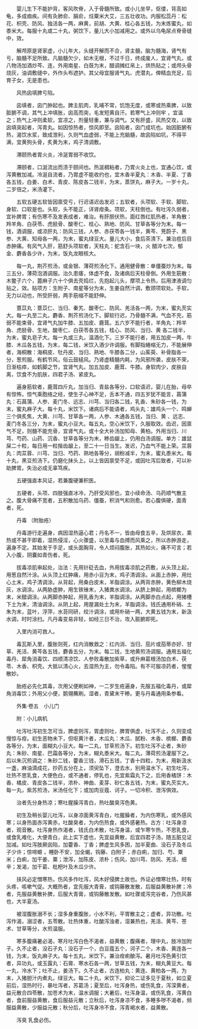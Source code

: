 <!-- { "loadSidebar": true } -->
　　婴儿生下不能护背，客风吹脊，入于骨髓所致。或小儿坐早，伛偻，背高如龟，多成痼疾。间有灸肺俞、膈俞，炷粟米大艾，三五壮收功。内服松蕊丹：松花、枳壳、防风、独活各一两，麻黄，前胡、大黄、桂心各五钱，为末炼蜜丸，如黍米大。每服十丸或二十丸，粥饮下，量儿大小加减用之。或外以乌龟尿点脊骨缝中，效。

　　解颅原是肾家虚，小儿年大，头缝开解而不合，肾主髓，脑为髓海，肾气有亏，脑髓不足所致。凡脑髓欠少，如木无根，不过千日，终成废人，宜肾气丸，或八物汤加酒炒芩、连，外用南星、白蔹为末，醋调摊红帛上，烘热贴之；或颅头骨烧灰，油调敷缝中，外作头布遮护。其父母宜服肾气丸、虎潜丸，俾精血充足，后育子女，无是患也。

　　风热囟填脾亏陷。

　　囟填者，囟门肿起也。脾主肌肉，乳哺不常，饥饱无度，或寒或热乘脾，以致脏腑不调，其气上冲填胀，囟高而突，毛发短黄自汗。若寒气上冲则牢 ，宜温之；热气上冲则柔软，宜凉之，剂量轻重，兼与调气。又有肝盛，风热交攻，以致囟填突起者，泻青丸。如因惊热者，惊风即至。囟陷者，囟门成坑也。始因脏腑有热，渴饮水浆，致成泄利，久则气血虚弱，不能上充脑髓，故囟陷如坑，不得平满，宜黄狗头骨，炙黄为末，鸡子清调敷。

　　滞颐热者胃火炎，冷涎胃弱不收饮。

　　滞颐者，口涎流出而渍于颐间也。热涎稠粘者，乃胃火炎上也，宜通心饮，或泻黄散加减。冷涎自流者，乃胃虚不能收约也，宜木香半夏丸：木香、半夏、丁香各五钱，白姜、白术、青皮、陈皮各二钱半，为末，蒸饼丸，麻子大。一岁十丸，二岁倍之，米汤灌下。

　　五软五硬五软皆因禀受亏，行迟语迟齿发迟；五软者，头项软、手软、脚软、身软、口软是也。头软，头不能正，详肾疳条。项软，天柱倒也。有吐泻久弱者，宜补脾胃；有伤寒不及发表成者，难治。有肝胆伏热，面红唇红肌热者，羊角散：羚羊角、白茯苓、虎胫骨、酸枣仁、桂心、熟地、防风、甘草各等分为末。每一钱，酒调服，或凉肝丸：防风三钱，人参、赤茯苓各一钱半，黄芩、茺蔚子、黑参、大黄、知母各一两，为末，蜜丸绿豆大。量儿大小，食后茶清下。兼治痘后目赤肿痛。有风气入肝，筋舒头项软者，天柱丸：蛇含石一块，火 醋淬七次，郁金、麝香各少许，为末，饭丸龙眼核大。

　　每一丸，荆芥煎汤，或金银、薄荷煎汤化下。通用健骨散：单僵蚕炒为末。每三五分，薄荷泡酒调服。治久患痿，体虚不食，及诸病后天柱骨倒。外用生筋散：木鳖子六个，蓖麻子六十个俱去壳捣烂，先抱起儿头，摩项上令热，后用津液调匀贴之，效。贴项方：生附子、南星等分为末，生姜自然汁调，敷颈项软处。手软，无力以动也，所受肝弱，两手筋缩不能舒伸。

　　薏苡丸：薏苡仁、当归、秦艽、酸枣仁、防风、羌活各一两，为末，蜜丸芡实大。每一丸至二丸，麝香、荆芥煎汤化下。脚软行迟，乃骨髓不满，气血不充，筋弱不能束骨，宜肾气丸加牛膝、五加皮、鹿茸。五六岁不能行者，羊角丸：羚羊角、虎胫骨、生地，酸枣仁、白茯苓各五钱，桂心、防风、当归、黄 各二钱半，为末，蜜丸皂子大。每一丸或三丸，温酒化下。三岁不能行者，用五加皮一两，牛膝、木瓜各五钱，为末，每二钱，米饮入酒少许调服。有脚指蜷缩无力，不能展伸者，海桐散：海桐皮、牡丹皮、当归、熟地、牛膝各二分，山茱萸、补骨脂各一分，葱煎服。有鹤节风，俗云鼓槌风。乃肾虚精髓内耗，为风邪所袭，皮肤不荣，日渐枯瘁，如鹤脚之节，宜肾气丸，加五加皮、鹿茸、牛膝。身软肉少，皮肤自离，饮食不为肌肤，四君子汤、紧皮丸。

　　遍身筋软者，鹿茸四斤丸，加当归、青盐各等分，口软语迟，婴儿在胎，母卒有惊怖，惊气乘胞络之经，使生子心神不足，舌本不通，四五岁犹不能言，菖蒲丸：石菖蒲、人参、麦门冬、远志、川芎、当归各二钱，乳香、朱砂各一钱，为末，蜜丸麻子大。每十丸，米饮下。诸病后不能语者，鸡头丸：雄鸡头一个、鸣蝉三个俱炙焦，大黄、川芎、甘草各一两，人参、木通各五钱，当归、黄 、远志、麦门冬各三分，为末，蜜丸小豆大。每五丸，空心米饮下，久服取效。齿迟，因禀气不足，则髓不能充骨，宜肾气丸，或十全大补汤加知母、黄柏。外用当归、川芎、芍药、山药、沉香、甘草各等分为末，糁齿龈上，仍用白汤调服。单方：雄鼠屎二十粒，每日用一粒揩齿龈上，至二十一日当生。发迟，乃血气不能上荣。苁蓉丸：肉苁蓉、川芎、当归、芍药、熟地各等分，胡粉减半，为末，蜜丸黍米大。每十丸，黑豆煎汤下。仍磨化抹头上。以上皆因禀受不足，或因吐泻后致者，可以补助脾胃。失治必成无辜笃疾。

　　五硬强直本风证，若兼腹硬兼积医。

　　五硬者，头项、四肢强直冰冷，乃肝受风邪也，宜小续命汤、乌药顺气散主之。腹大骨痛不宽者，五积散加乌药、僵蚕，积消气和则愈。若心腹俱硬，面青者，死。

　　丹毒 （附胎疮）

　　丹毒游行走遍身，病因湿热逼心君；丹名不一，皆由母食五辛，及烘尿衣，乘热或不甚干即着，湿热侵淫，心火骤盛，以至毒与血搏而风乘之，所以赤肿游走，遍身不定。其始发于手足，或头面胸背，令人烦闷腹胀，其热如火，痛不可言；若入小腹，阴囊如青伤者，死。

　　拔毒凉肌审起处，治法：先用针砭去血，外用拔毒凉肌之药敷，从头顶上起，用葱自然汁涂。从头顶上红肿痛，用赤小豆为末，鸡子清调涂。从面上赤肿，用灶心土末，鸡子清调涂。从背起，用桑白皮末，羊脂调涂。从两背赤肿，黄色柳木烧灰，水调涂。从两胁虚肿，用生铁锉末，入猪粪水调涂。从脐上肿起，用槟榔为末，米醋调涂。从两脚赤肿起，用乳香为末，羊脂调涂。从两脚赤白点起，用猪槽下土为末，清油调涂。从阴上起，用屋漏处土为末，羊脂调涂。钱氏通用朴硝、土朱为末，蓝叶，浮萍，水苔同研，绞汁调涂，或用朴硝一两，大黄五钱为末，新汲水调，时时涂扫。凡丹毒变易非轻，如经三日不治，攻入脏腑即死。

　　入里内消可救人。

　　毒瓦斯入里，腹胀则死，红内消散救之：红内消、当归、茄片或茄蒂亦好、甘草、羌活、黄芩各五钱，麝香五分，为末。每二钱，生地黄煎汤调服。通用五福化毒丹、犀角消毒饮、四顺清凉饮、人参败毒散加紫草，或升麻葛根汤加白术、茯苓、木香、枳壳。大抵以清心火，去湿热为主，勿令毒陷。有不可服凉药者，惺惺散妙。

　　胎疮必先化其毒，次用父便刷如神，一二岁生疮遍身，先服五福化毒丹，或犀角消毒饮；外用父小便，鹅翎蘸刷。湿者，青黛末干糁。更与丹毒通用条参看。

　　外集·卷五　小儿门

　　附：小儿病机

　　吐泻吐泻初生怎可当，脾虚则泻，胃虚则吐，脾胃俱虚，吐泻不止，久则变成慢惊与疳。初生恶物未下，但呕黄汁者，木瓜丸：木瓜、腻粉、木香、槟榔、麝香各等分，为末，面糊丸小豆大。每一二丸，甘草煎汤下。初生吐泻不止者，朱砂丸：朱砂、南星、巴霜各等分，为末，糊丸黍米大。每二丸，薄荷煎汤灌服下之。后以朱沉煎调之：朱砂二钱，藿香三钱，滑石五钱，丁香十四粒，为末，用新汲水一盏，麻油滴成花，抄药五分在上，须臾坠下，澄去水，别用温水下。初生吐泻，壮热不思乳食，大便色白，或不通者，停乳也，先宜紫霜丸下之，后用香橘饼：木香、橘皮、青皮各二钱半，浓朴、神曲、麦芽、砂仁各五钱，为末，蜜丸芡实大。每一丸，紫苏煎汤，米汤任化下；或加肉豆蔻、诃子。一切冷积、泄泻俱效。

　　治者先分身热凉；寒吐腥臊泻青白，热吐酸臭泻色黄。

　　初生及稍长婴儿吐泻，以身凉面黄泻青白，吐腥臊者，为内伤寒乳，或外感风寒；以身热面赤泻黄赤，吐酸臭者，为内伤热食，或外感暑热。古方：吐泻身凉者，观音散。吐泻身热作渴者，钱氏白术散，吐泻身温，或乍寒乍热，不思乳食，或食乳难化，大便青白，此上实下虚也，先宜益黄散，后宜四君子汤，随五脏见证加减。如吐泻肢厥囟陷，加藿香、丁香；脾虚生风多困，加半夏曲、没石子及冬瓜子少许；惊啼螈 ，睡卧不安，加全蝎，钩藤、白附子；赤白痢，加归、芍、粟米；白痢，加干姜、粟；泄泻，加陈皮、浓朴；伤风，加川芎、防风、羌活、细辛；发渴，加干葛、枇杷叶及木瓜少许。

　　挟风必定憎寒热，伤风多作吐泻，风木好侵脾土故也。外证必憎寒壮热，时有头疼，咳嗽气促。大概热者，宜先服大青膏，或钩藤散发散，后服益黄散补脾；冷者，先服益黄散补脾，后服大青膏，或钩藤散发散。如吐骤或泻完谷者，乃伤风甚也，大半夏汤。

　　被湿腹胀溺不长；湿多身重腹胀，小水不利，平胃散主之；虚者，异功散。吐泻作渴，溺涩者，五苓散。壮热体重，吐酸泻浊者，湿兼热也，羌活、黄芩、苍术、甘草等分，水煎温服。

　　寒多腹痛暑必渴，寒月吐泻白色不渴者，益黄散；腹痛者，理中丸，肢冷加附子。久不止者，没石子丸：没石子一个，白豆蔻五个，诃子二个，木香、黄连各一钱，为末，饭丸麻子大。每十五丸，米饮下。兼治疳痢酿泻。暑月吐泻色黄引饮者，异功丸，或玉露丸：石膏、寒水石各一两，甘草五钱，为末，糊丸黄豆大。每一丸，冷水下；吐不止，姜汤下。久不止者，古连柏丸：黄连、黄柏各一两，为末，入猪胆汁内煮丸，绿豆大。每二十丸，米饮下。抑论二证多见于夏秋，如立夏前后，湿热时行，暴吐泻者，苏葛汤；夏至后，吐泻身热，或伤乳食，泻深黄者，益元散合四苓散，加苍术为末，温水调服；大暑后，吐泻身温，或伤乳食，泻黄白者，食前服益黄散，食后服益元散；立秋后，吐泻身凉不食，多睡多哕不渴者，频服益黄散，少服益元散；秋分后，吐泻身冷不食，泻青褐水者，益黄散。

　　泻臭 乳食必伤。

